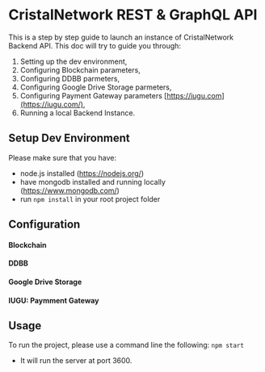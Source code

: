 # CristalNetwork REST & GraphQL API

This is a step by step guide to launch an instance of CristalNetwork Backend API. 
This doc will try to guide you through:
1. Setting up the dev environment, 
2. Configuring Blockchain parameters,
3. Configuring DDBB parmeters,
4. Configuring Google Drive Storage parmeters,
5. Configuring Payment Gateway parameters [https://iugu.com](https://iugu.com/),
6. Running a local Backend Instance.

## Setup Dev Environment
Please make sure that you have:
- node.js installed (https://nodejs.org/)
- have mongodb installed and running locally (https://www.mongodb.com/)
- run `npm install` in your root project folder

## Configuration
#### Blockchain
#### DDBB
#### Google Drive Storage
#### IUGU: Paymment Gateway

## Usage

To run the project, please use a command line the following:
`npm start`
- It will run the server at port 3600.

